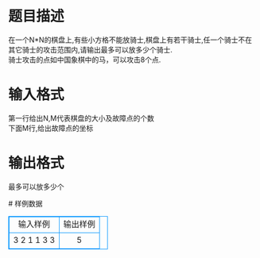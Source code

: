 # 

 
 # 题目描述 
<p>
在一个N*N的棋盘上,有些小方格不能放骑士,棋盘上有若干骑士,任一个骑士不在其它骑士的攻击范围内,请输出最多可以放多少个骑士.<br>骑士攻击的点如中国象棋中的马，可以攻击8个点.</p> 

 
 # 输入格式 
<p>
第一行给出N,M代表棋盘的大小及故障点的个数<br>下面M行,给出故障点的坐标</p> 

 
 # 输出格式 
<p>
最多可以放多少个</p> 
# 样例数据
<style>
        table,table tr th, table tr td { border:1px solid #0094ff; }
        table { width: 200px; min-height: 25px; line-height: 25px; text-align: center; border-collapse: collapse;}   
    </style>
<table>
	<tr>
		<td>输入样例</td>
		<td>输出样例</td>
	</tr>
<tr><td>3 2
1 1
3 3
</td><td>5</td></tr></table>
